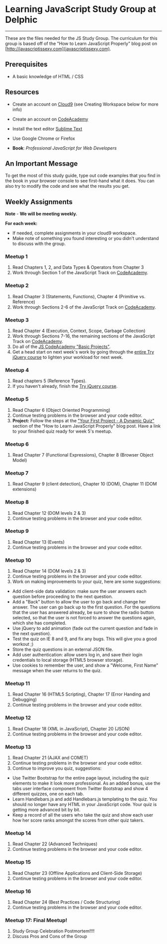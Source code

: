 # Learning JavaScript Study Group at Delphic
--------------------------------------------

These are the files needed for the JS Study Group. The curriculum for this group is based off of the "How to Learn JavaScript Properly" blog post on [http://javascriptissexy.com](javascriptissexy.com).

## Prerequisites

* A basic knowledge of HTML / CSS

## Resources

* Create an account on [Cloud9](https://c9.io/) (see Creating Workspace below for more info)
* Create an account on [CodeAcademy](http://www.codeacademy.com)
* Install the text editor [Sublime Text](http://www.sublimetext.com)
* Use Google Chrome or Firefox

* **Book**: *Professional JavaScript for Web Developers*

## An Important Message
To get the most of this study guide, type out code examples that you find in the book in your browser console to see first-hand what it does. You can also try to modify the code and see what the results you get.

## Weekly Assignments

**Note** - **We will be meeting weekly.**

**For each week:**
* If needed, complete assignments in your cloud9 workspace.
* Make note of something you found interesting or you didn't understand to discuss with the group.

### Meetup 1

1. Read Chapters 1, 2, and Data Types & Operators from Chapter 3
2. Work through Section 1 of the JavaScript Track on [CodeAcademy](http://www.codecademy.com/tracks/javascript).


### Meetup 2

1. Read Chapter 3 (Statements, Functions), Chapter 4 (Primitive vs. Reference)
2. Work through Sections 2-6 of the JavaScript Track on [CodeAcademy](http://www.codecademy.com/tracks/javascript).


### Meetup 3

1. Read Chapter 4 (Execution, Context, Scope, Garbage Collection)
3. Work through Sections 7-16, the remaining sections of the JavaScript Track on [CodeAcademy](http://www.codecademy.com/tracks/javascript).
4. Do all of the [JS CodeAcademy "Basic Projects"](http://www.codecademy.com/tracks/javascript).
5. Get a head start on next week's work by going through the [entire Try jQuery course](http://try.jquery.com/) to lighten your workload for next week.


### Meetup 4

1. Read chapters 5 (Reference Types).
2. If you haven't already, finish the [Try jQuery course](http://try.jquery.com/).


### Meetup 5

1. Read Chapter 6 (Object Oriented Programming)
2. Continue testing problems in the browser and your code editor.
3. **Project:** Follow the steps at the ["Your First Project - A Dynamic Quiz"](http://javascriptissexy.com/how-to-learn-javascript-properly/#Your_First_ProjectA_Dynamic_Quiz) section of the "How to Learn JavaScript Properly" blog post. Have a link to your finished quiz ready for week 5's meetup.


### Meetup 6

1. Read Chapter 7 (Functional Expressions), Chapter 8 (Browser Object Model)


### Meetup 7

1. Read Chapter 9 (client detection), Chapter 10 (DOM), Chapter 11 (DOM extensions)


### Meetup 8

1. Read Chapter 12 (DOM levels 2 & 3)
2. Continue testing problems in the browser and your code editor.


### Meetup 9

1. Read Chapter 13 (Events)
2. Continue testing problems in the browser and your code editor.


### Meetup 10

1. Read Chapter 14 (DOM levels 2 & 3)
2. Continue testing problems in the browser and your code editor.
3. Work on making improvements to your quiz, here are some suggestions:

* Add client-side data validation: make sure the user answers each question before proceeding to the next question.
* Add a "Back" button to allow the user to go back and change her answer. The user can go back up to the first question. For the questions that the user has answered already, be sure to show the radio button selected, so that the user is not forced to answer the questions again, which she has completed.
* Use jQuery to add animation (fade out the current question and fade in the next question).
* Test the quiz on IE 8 and 9, and fix any bugs. This will give you a good workout ;)
* Store the quiz questions in an external JSON file.
* Add user authentication: allow users log in, and save their login credentials to local storage (HTML5 browser storage).
* Use cookies to remember the user, and show a "Welcome, First Name" message when the user returns to the quiz.


### Meetup 11

1. Read Chapter 16 (HTML5 Scripting), Chapter 17 (Error Handing and Debugging)
2. Continue testing problems in the browser and your code editor.


### Meetup 12

1. Read Chapter 18 (XML in JavaScript), Chapter 20 (JSON)
2. Continue testing problems in the browser and your code editor.


### Meetup 13

1. Read Chapter 21 (AJAX and COMET)
2. Continue testing problems in the browser and your code editor.
3. Continue to improve you quiz, suggestions:

* Use Twitter Bootstrap for the entire page layout, including the quiz elements to make it look more professional. As an added bonus, use the tabs user interface component from Twitter Bootstrap and show 4 different quizzes, one on each tab.
* Learn Handlebars.js and add Handlebars.js templating to the quiz. You should no longer have any HTML in your JavaScript code. Your quiz is getting more advanced bit by bit.
* Keep a record of all the users who take the quiz and show each user how her score ranks amongst the scores from other quiz takers.


### Meetup 14

1. Read Chapter 22 (Advanced Techniques)
2. Continue testing problems in the browser and your code editor.


### Meetup 15

1. Read Chapter 23 (Offline Applications and Client-Side Storage)
2. Continue testing problems in the browser and your code editor.


### Meetup 16

1. Read Chapter 24 (Best Practices / Code Structuring)
2. Continue testing problems in the browser and your code editor.


### Meetup 17: Final Meetup!

1. Study Group Celebration Postmortem!!!!
2. Discuss Pros and Cons of the Group

